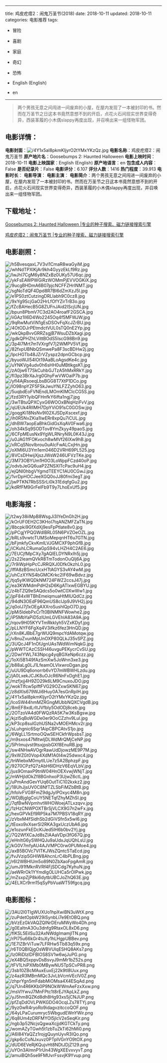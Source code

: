 
---
title: 鸡皮疙瘩2：闹鬼万圣节(2018)
date: 2018-10-11
updated: 2018-10-11
categories: 电影推荐
tags:
- 冒险
- 喜剧
- 家庭
- 奇幻
- 恐怖

- English (English)
- en
---


> 两个男孩无意之间闯进一间废弃的小屋，在屋内发现了一本被封印的书。然而在万圣节之日这本书竟然意想不到的开启，点花火石间现实世界变得奇异，西装革履的小木偶slappy再度出现，并召唤出来一组怪物军团。

## **电影详情**：

**电影封面**：<img src="https://image.tmdb.org/t/p/w200/4Y1x5aI8pkmKljyrO2tYMxYKzQz.jpg" alt="/4Y1x5aI8pkmKljyrO2tYMxYKzQz.jpg" title="/4Y1x5aI8pkmKljyrO2tYMxYKzQz.jpg">
**电影名称**：鸡皮疙瘩2：闹鬼万圣节
**原产地片名**：Goosebumps 2: Haunted Halloween
**电影上映时间**：2018-10-11
**电影上映国家**：English (English)
**原产地语言**：en
**包含成人内容**：False
**是否纪录片**：False
**电影评分**：6.107
**评分人数**：1416
**热门程度**：39.913
**电影时长**：
**电影导演**：
**电影主演**：
**电影简介**：两个男孩无意之间闯进一间废弃的小屋，在屋内发现了一本被封印的书。然而在万圣节之日这本书竟然意想不到的开启，点花火石间现实世界变得奇异，西装革履的小木偶slappy再度出现，并召唤出来一组怪物军团。

## **下载地址**：
[Goosebumps 2: Haunted Halloween |专业的种子搜索、磁力链接搜索引擎](https://movie.amd794.com:2083/?search=Goosebumps%202%3A%20Haunted%20Halloween&ordering=&mode=match_phrase&page_size=10&page=1)

[鸡皮疙瘩2：闹鬼万圣节 |专业的种子搜索、磁力链接搜索引擎](https://movie.amd794.com:2083/?search=%E9%B8%A1%E7%9A%AE%E7%96%99%E7%98%A92%EF%BC%9A%E9%97%B9%E9%AC%BC%E4%B8%87%E5%9C%A3%E8%8A%82&ordering=&mode=match_phrase&page_size=10&page=1)
 

## **电影剧照**：
<img src="https://image.tmdb.org/t/p/original/h5BvesqaxL7V3vl1CmaR8waGyiM.jpg" alt="/h5BvesqaxL7V3vl1CmaR8waGyiM.jpg" title="/h5BvesqaxL7V3vl1CmaR8waGyiM.jpg"><img src="https://image.tmdb.org/t/p/original/whNdTPXlKjAr9kh4GyyzEkLf9Rz.jpg" alt="/whNdTPXlKjAr9kh4GyyzEkLf9Rz.jpg" title="/whNdTPXlKjAr9kh4GyyzEkLf9Rz.jpg"><img src="https://image.tmdb.org/t/p/original/lwJhI7CgM6y8NZxBz0UKy57U6qc.jpg" alt="/lwJhI7CgM6y8NZxBz0UKy57U6qc.jpg" title="/lwJhI7CgM6y8NZxBz0UKy57U6qc.jpg"><img src="https://image.tmdb.org/t/p/original/ykFsEAWPWGiRzWOMmPjEVVOGKiX.jpg" alt="/ykFsEAWPWGiRzWOMmPjEVVOGKiX.jpg" title="/ykFsEAWPWGiRzWOMmPjEVVOGKiX.jpg"><img src="https://image.tmdb.org/t/p/original/9ucgBHDmA6B07pjcNCFFZHrINMT.jpg" alt="/9ucgBHDmA6B07pjcNCFFZHrINMT.jpg" title="/9ucgBHDmA6B07pjcNCFFZHrINMT.jpg"><img src="https://image.tmdb.org/t/p/original/sgNoTdQF4Dpd8R7BI6dZmXzJ5l.jpg" alt="/sgNoTdQF4Dpd8R7BI6dZmXzJ5l.jpg" title="/sgNoTdQF4Dpd8R7BI6dZmXzJ5l.jpg"><img src="https://image.tmdb.org/t/p/original/e1PS0ztCutzingDRLIabh9C0cz8.jpg" alt="/e1PS0ztCutzingDRLIabh9C0cz8.jpg" title="/e1PS0ztCutzingDRLIabh9C0cz8.jpg"><img src="https://image.tmdb.org/t/p/original/9xYg9ScjGaO2HrLfOfYZirTrB3o.jpg" alt="/9xYg9ScjGaO2HrLfOfYZirTrB3o.jpg" title="/9xYg9ScjGaO2HrLfOfYZirTrB3o.jpg"><img src="https://image.tmdb.org/t/p/original/fZcBAHecB5G8ZUFnJAid2IScjUN.jpg" alt="/fZcBAHecB5G8ZUFnJAid2IScjUN.jpg" title="/fZcBAHecB5G8ZUFnJAid2IScjUN.jpg"><img src="https://image.tmdb.org/t/p/original/bpun8PbmV7C3d2AO4roafF2GSCA.jpg" alt="/bpun8PbmV7C3d2AO4roafF2GSCA.jpg" title="/bpun8PbmV7C3d2AO4roafF2GSCA.jpg"><img src="https://image.tmdb.org/t/p/original/iiGAz1II6D4Wo2245Oq4f5MFWJW.jpg" alt="/iiGAz1II6D4Wo2245Oq4f5MFWJW.jpg" title="/iiGAz1II6D4Wo2245Oq4f5MFWJW.jpg"><img src="https://image.tmdb.org/t/p/original/9qRwMutViN1gEsDSOvFqXcJZrBU.jpg" alt="/9qRwMutViN1gEsDSOvFqXcJZrBU.jpg" title="/9qRwMutViN1gEsDSOvFqXcJZrBU.jpg"><img src="https://image.tmdb.org/t/p/original/4OtODJrPEtmdctVUL0sTQ0nE2Yp.jpg" alt="/4OtODJrPEtmdctVUL0sTQ0nE2Yp.jpg" title="/4OtODJrPEtmdctVUL0sTQ0nE2Yp.jpg"><img src="https://image.tmdb.org/t/p/original/wkQkpBvvGRRZsgjB7WsuDZbXagi.jpg" alt="/wkQkpBvvGRRZsgjB7WsuDZbXagi.jpg" title="/wkQkpBvvGRRZsgjB7WsuDZbXagi.jpg"><img src="https://image.tmdb.org/t/p/original/gdkQPHZhLVittBOdS5IscG98Bn9.jpg" alt="/gdkQPHZhLVittBOdS5IscG98Bn9.jpg" title="/gdkQPHZhLVittBOdS5IscG98Bn9.jpg"><img src="https://image.tmdb.org/t/p/original/3p4l7Mrt7m1VXrgfV7j2WMPV5Vf.jpg" alt="/3p4l7Mrt7m1VXrgfV7j2WMPV5Vf.jpg" title="/3p4l7Mrt7m1VXrgfV7j2WMPV5Vf.jpg"><img src="https://image.tmdb.org/t/p/original/82fxpUBNbQSmwePa8F3scBDHw2j.jpg" alt="/82fxpUBNbQSmwePa8F3scBDHw2j.jpg" title="/82fxpUBNbQSmwePa8F3scBDHw2j.jpg"><img src="https://image.tmdb.org/t/p/original/lpcHGTb48JZrVZyspz2dpnGCbcp.jpg" alt="/lpcHGTb48JZrVZyspz2dpnGCbcp.jpg" title="/lpcHGTb48JZrVZyspz2dpnGCbcp.jpg"><img src="https://image.tmdb.org/t/p/original/byuoWJl54lOt19AaBLoAgsdKe4c.jpg" alt="/byuoWJl54lOt19AaBLoAgsdKe4c.jpg" title="/byuoWJl54lOt19AaBLoAgsdKe4c.jpg"><img src="https://image.tmdb.org/t/p/original/uYNKVg4udv0h6sHH0uMBtIkgsK1.jpg" alt="/uYNKVg4udv0h6sHH0uMBtIkgsK1.jpg" title="/uYNKVg4udv0h6sHH0uMBtIkgsK1.jpg"><img src="https://image.tmdb.org/t/p/original/zA0jw6T7SkCuhbGJTzA5hMxRRkY.jpg" alt="/zA0jw6T7SkCuhbGJTzA5hMxRRkY.jpg" title="/zA0jw6T7SkCuhbGJTzA5hMxRRkY.jpg"><img src="https://image.tmdb.org/t/p/original/fI3pz3BrXaJrg0GhyFwVWOaiP7b.jpg" alt="/fI3pz3BrXaJrg0GhyFwVWOaiP7b.jpg" title="/fI3pz3BrXaJrg0GhyFwVWOaiP7b.jpg"><img src="https://image.tmdb.org/t/p/original/yfl4AjRsoeqLbsBGG8T7XtP1DCo.jpg" alt="/yfl4AjRsoeqLbsBGG8T7XtP1DCo.jpg" title="/yfl4AjRsoeqLbsBGG8T7XtP1DCo.jpg"><img src="https://image.tmdb.org/t/p/original/lO98npYZF5FSkJwuYNLFZZyhO63.jpg" alt="/lO98npYZF5FSkJwuYNLFZZyhO63.jpg" title="/lO98npYZF5FSkJwuYNLFZZyhO63.jpg"><img src="https://image.tmdb.org/t/p/original/5uqbdEoFVNEndLMOmKlMCIcCG5S.jpg" alt="/5uqbdEoFVNEndLMOmKlMCIcCG5S.jpg" title="/5uqbdEoFVNEndLMOmKlMCIcCG5S.jpg"><img src="https://image.tmdb.org/t/p/original/fzd3RY1yibQFHnfkY6ifta1ngj7.jpg" alt="/fzd3RY1yibQFHnfkY6ifta1ngj7.jpg" title="/fzd3RY1yibQFHnfkY6ifta1ngj7.jpg"><img src="https://image.tmdb.org/t/p/original/3wTBtuQPXCyxG6WOOxBNqHziFvV.jpg" alt="/3wTBtuQPXCyxG6WOOxBNqHziFvV.jpg" title="/3wTBtuQPXCyxG6WOOxBNqHziFvV.jpg"><img src="https://image.tmdb.org/t/p/original/qUEUk4RIIMH7DpYViO91sC0GOSw.jpg" alt="/qUEUk4RIIMH7DpYViO91sC0GOSw.jpg" title="/qUEUk4RIIMH7DpYViO91sC0GOSw.jpg"><img src="https://image.tmdb.org/t/p/original/goqgKi18NsNv9I02XJSDpXscexf.jpg" alt="/goqgKi18NsNv9I02XJSDpXscexf.jpg" title="/goqgKi18NsNv9I02XJSDpXscexf.jpg"><img src="https://image.tmdb.org/t/p/original/ih0R5NvZKia1IwERr8xpQu7iCUL.jpg" alt="/ih0R5NvZKia1IwERr8xpQu7iCUL.jpg" title="/ih0R5NvZKia1IwERr8xpQu7iCUL.jpg"><img src="https://image.tmdb.org/t/p/original/dhBW7aopEaBhkGidGsXqAV0Fwa6.jpg" alt="/dhBW7aopEaBhkGidGsXqAV0Fwa6.jpg" title="/dhBW7aopEaBhkGidGsXqAV0Fwa6.jpg"><img src="https://image.tmdb.org/t/p/original/oh34kSq9SODTov8YmZkyy49paoS.jpg" alt="/oh34kSq9SODTov8YmZkyy49paoS.jpg" title="/oh34kSq9SODTov8YmZkyy49paoS.jpg"><img src="https://image.tmdb.org/t/p/original/6CFpMEusNx9YgWLRNryN9L0K43J.jpg" alt="/6CFpMEusNx9YgWLRNryN9L0K43J.jpg" title="/6CFpMEusNx9YgWLRNryN9L0K43J.jpg"><img src="https://image.tmdb.org/t/p/original/u0JAG1fFOKvoch8wMVf26IXw9hB.jpg" alt="/u0JAG1fFOKvoch8wMVf26IXw9hB.jpg" title="/u0JAG1fFOKvoch8wMVf26IXw9hB.jpg"><img src="https://image.tmdb.org/t/p/original/xRCqSNovIbrou0uAIcFwALCxjHn.jpg" alt="/xRCqSNovIbrou0uAIcFwALCxjHn.jpg" title="/xRCqSNovIbrou0uAIcFwALCxjHn.jpg"><img src="https://image.tmdb.org/t/p/original/oXMI6U3Ym1em046D2VRH69PL525.jpg" alt="/oXMI6U3Ym1em046D2VRH69PL525.jpg" title="/oXMI6U3Ym1em046D2VRH69PL525.jpg"><img src="https://image.tmdb.org/t/p/original/8VCsDHwijXjszJWsW246UFVzTKe.jpg" alt="/8VCsDHwijXjszJWsW246UFVzTKe.jpg" title="/8VCsDHwijXjszJWsW246UFVzTKe.jpg"><img src="https://image.tmdb.org/t/p/original/3M73OBYUm1H0O3LoWppFCzd40oP.jpg" alt="/3M73OBYUm1H0O3LoWppFCzd40oP.jpg" title="/3M73OBYUm1H0O3LoWppFCzd40oP.jpg"><img src="https://image.tmdb.org/t/p/original/odvbJeGQ6uaP2ZNSXITcPac9uH4.jpg" alt="/odvbJeGQ6uaP2ZNSXITcPac9uH4.jpg" title="/odvbJeGQ6uaP2ZNSXITcPac9uH4.jpg"><img src="https://image.tmdb.org/t/p/original/ejQNI0hbgVYgmdTEEYC1AU0CGwJ.jpg" alt="/ejQNI0hbgVYgmdTEEYC1AU0CGwJ.jpg" title="/ejQNI0hbgVYgmdTEEYC1AU0CGwJ.jpg"><img src="https://image.tmdb.org/t/p/original/1vrDpHOCJeeXGQ0oJJ80fmi3egT.jpg" alt="/1vrDpHOCJeeXGQ0oJJ80fmi3egT.jpg" title="/1vrDpHOCJeeXGQ0oJJ80fmi3egT.jpg"><img src="https://image.tmdb.org/t/p/original/jwPTKN7RbSSSrLi0k31EdqfgGu2.jpg" alt="/jwPTKN7RbSSSrLi0k31EdqfgGu2.jpg" title="/jwPTKN7RbSSSrLi0k31EdqfgGu2.jpg"><img src="https://image.tmdb.org/t/p/original/kdRfFM9GrFelFb9T9y7LhoExUf5.jpg" alt="/kdRfFM9GrFelFb9T9y7LhoExUf5.jpg" title="/kdRfFM9GrFelFb9T9y7LhoExUf5.jpg">

## **电影海报**：
<img src="https://image.tmdb.org/t/p/original/t2wy38iiMpB8WsgJi3lYeDnGh2H.jpg" alt="/t2wy38iiMpB8WsgJi3lYeDnGh2H.jpg" title="/t2wy38iiMpB8WsgJi3lYeDnGh2H.jpg"><img src="https://image.tmdb.org/t/p/original/kOrUF0EH2C3KHoI7tqANZMFZaTN.jpg" alt="/kOrUF0EH2C3KHoI7tqANZMFZaTN.jpg" title="/kOrUF0EH2C3KHoI7tqANZMFZaTN.jpg"><img src="https://image.tmdb.org/t/p/original/8bcpki9GfXdXj9esFpPtlate8v0.jpg" alt="/8bcpki9GfXdXj9esFpPtlate8v0.jpg" title="/8bcpki9GfXdXj9esFpPtlate8v0.jpg"><img src="https://image.tmdb.org/t/p/original/pPCgjYPQGWdIBRL05N6PVZOeOZL.jpg" alt="/pPCgjYPQGWdIBRL05N6PVZOeOZL.jpg" title="/pPCgjYPQGWdIBRL05N6PVZOeOZL.jpg"><img src="https://image.tmdb.org/t/p/original/bRLs9vwtcTUMSoMepqnHT6u7GTN.jpg" alt="/bRLs9vwtcTUMSoMepqnHT6u7GTN.jpg" title="/bRLs9vwtcTUMSoMepqnHT6u7GTN.jpg"><img src="https://image.tmdb.org/t/p/original/bFjmkfyCkvKmILVJGMCXF9phGfB.jpg" alt="/bFjmkfyCkvKmILVJGMCXF9phGfB.jpg" title="/bFjmkfyCkvKmILVJGMCXF9phGfB.jpg"><img src="https://image.tmdb.org/t/p/original/iCKuhLCRumaGpS94vLHZH4C2AE6.jpg" alt="/iCKuhLCRumaGpS94vLHZH4C2AE6.jpg" title="/iCKuhLCRumaGpS94vLHZH4C2AE6.jpg"><img src="https://image.tmdb.org/t/p/original/7EUCjfMpCXy7gAQIELDYNRxIh5j.jpg" alt="/7EUCjfMpCXy7gAQIELDYNRxIh5j.jpg" title="/7EUCjfMpCXy7gAQIELDYNRxIh5j.jpg"><img src="https://image.tmdb.org/t/p/original/2s22leamQVkR8TmTodonOuQIj6A.jpg" alt="/2s22leamQVkR8TmTodonOuQIj6A.jpg" title="/2s22leamQVkR8TmTodonOuQIj6A.jpg"><img src="https://image.tmdb.org/t/p/original/7r9iWpHpPcCJRRQXJ0DfkOkzhL0.jpg" alt="/7r9iWpHpPcCJRRQXJ0DfkOkzhL0.jpg" title="/7r9iWpHpPcCJRRQXJ0DfkOkzhL0.jpg"><img src="https://image.tmdb.org/t/p/original/lffA8zBSmcUcxHTtAGYS3vAY4wM.jpg" alt="/lffA8zBSmcUcxHTtAGYS3vAY4wM.jpg" title="/lffA8zBSmcUcxHTtAGYS3vAY4wM.jpg"><img src="https://image.tmdb.org/t/p/original/uhCzXYNS4bGMCKrkc2IF69wBdvz.jpg" alt="/uhCzXYNS4bGMCKrkc2IF69wBdvz.jpg" title="/uhCzXYNS4bGMCKrkc2IF69wBdvz.jpg"><img src="https://image.tmdb.org/t/p/original/tjq5ylKWQDkNM724FWZ2ccsJ47j.jpg" alt="/tjq5ylKWQDkNM724FWZ2ccsJ47j.jpg" title="/tjq5ylKWQDkNM724FWZ2ccsJ47j.jpg"><img src="https://image.tmdb.org/t/p/original/ea3KWMdmPdH2sD6KgATlxwEGBYU.jpg" alt="/ea3KWMdmPdH2sD6KgATlxwEGBYU.jpg" title="/ea3KWMdmPdH2sD6KgATlxwEGBYU.jpg"><img src="https://image.tmdb.org/t/p/original/z4bTZQ9eSAQdcs5o0wtC0XwWw1.jpg" alt="/z4bTZQ9eSAQdcs5o0wtC0XwWw1.jpg" title="/z4bTZQ9eSAQdcs5o0wtC0XwWw1.jpg"><img src="https://image.tmdb.org/t/p/original/jpF84xWTBhEmeiqmuaHtMlUQdCz.jpg" alt="/jpF84xWTBhEmeiqmuaHtMlUQdCz.jpg" title="/jpF84xWTBhEmeiqmuaHtMlUQdCz.jpg"><img src="https://image.tmdb.org/t/p/original/94dN3OEdF96QmUS8clJp9J9VH2j.jpg" alt="/94dN3OEdF96QmUS8clJp9J9VH2j.jpg" title="/94dN3OEdF96QmUS8clJp9J9VH2j.jpg"><img src="https://image.tmdb.org/t/p/original/q0olJ7j1xOEgAXXroSushlQpO7D.jpg" alt="/q0olJ7j1xOEgAXXroSushlQpO7D.jpg" title="/q0olJ7j1xOEgAXXroSushlQpO7D.jpg"><img src="https://image.tmdb.org/t/p/original/pMi5ldebPxCrTt0BINMNFWowhe2.jpg" alt="/pMi5ldebPxCrTt0BINMNFWowhe2.jpg" title="/pMi5ldebPxCrTt0BINMNFWowhe2.jpg"><img src="https://image.tmdb.org/t/p/original/iP5MbYaPiD5zIUmLGVEhIA83A9A.jpg" alt="/iP5MbYaPiD5zIUmLGVEhIA83A9A.jpg" title="/iP5MbYaPiD5zIUmLGVEhIA83A9A.jpg"><img src="https://image.tmdb.org/t/p/original/rqov9H05KYVTmRkkIyh5VZxKDyf.jpg" alt="/rqov9H05KYVTmRkkIyh5VZxKDyf.jpg" title="/rqov9H05KYVTmRkkIyh5VZxKDyf.jpg"><img src="https://image.tmdb.org/t/p/original/pLLNYF6FgXq4V3ifkz6fez3HnQD.jpg" alt="/pLLNYF6FgXq4V3ifkz6fez3HnQD.jpg" title="/pLLNYF6FgXq4V3ifkz6fez3HnQD.jpg"><img src="https://image.tmdb.org/t/p/original/rXn8KJBbE7grWUQ9mpcYdAMotqw.jpg" alt="/rXn8KJBbE7grWUQ9mpcYdAMotqw.jpg" title="/rXn8KJBbE7grWUQ9mpcYdAMotqw.jpg"><img src="https://image.tmdb.org/t/p/original/v8nuZvunMpUnOXP80QLkJ35vSPZ.jpg" alt="/v8nuZvunMpUnOXP80QLkJ35vSPZ.jpg" title="/v8nuZvunMpUnOXP80QLkJ35vSPZ.jpg"><img src="https://image.tmdb.org/t/p/original/3UQcJ4F1nOfJgnUAs1WdWimNqkG.jpg" alt="/3UQcJ4F1nOfJgnUAs1WdWimNqkG.jpg" title="/3UQcJ4F1nOfJgnUAs1WdWimNqkG.jpg"><img src="https://image.tmdb.org/t/p/original/pWWTCAzCSSH46uvguPEKycrCvSU.jpg" alt="/pWWTCAzCSSH46uvguPEKycrCvSU.jpg" title="/pWWTCAzCSSH46uvguPEKycrCvSU.jpg"><img src="https://image.tmdb.org/t/p/original/2DwIYWL743Npcg4yqBGXeNp6czz.jpg" alt="/2DwIYWL743Npcg4yqBGXeNp6czz.jpg" title="/2DwIYWL743Npcg4yqBGXeNp6czz.jpg"><img src="https://image.tmdb.org/t/p/original/1oXi5B1i49fAzSmXw5JoWnn3xe3.jpg" alt="/1oXi5B1i49fAzSmXw5JoWnn3xe3.jpg" title="/1oXi5B1i49fAzSmXw5JoWnn3xe3.jpg"><img src="https://image.tmdb.org/t/p/original/b88aLg0LJ1LfeamOLVlxwroDgan.jpg" alt="/b88aLg0LJ1LfeamOLVlxwroDgan.jpg" title="/b88aLg0LJ1LfeamOLVlxwroDgan.jpg"><img src="https://image.tmdb.org/t/p/original/uUU9Dq6onorrb6vYD7mWBWHLzdu.jpg" alt="/uUU9Dq6onorrb6vYD7mWBWHLzdu.jpg" title="/uUU9Dq6onorrb6vYD7mWBWHLzdu.jpg"><img src="https://image.tmdb.org/t/p/original/jA0LxekJCJK8uOJcR6NnFxDghE1.jpg" alt="/jA0LxekJCJK8uOJcR6NnFxDghE1.jpg" title="/jA0LxekJCJK8uOJcR6NnFxDghE1.jpg"><img src="https://image.tmdb.org/t/p/original/mzfjxjj4H9ZO29k6LM9CnuxoJDO.jpg" alt="/mzfjxjj4H9ZO29k6LM9CnuxoJDO.jpg" title="/mzfjxjj4H9ZO29k6LM9CnuxoJDO.jpg"><img src="https://image.tmdb.org/t/p/original/wokTIfcw5plftFVG29OZxwSKN67.jpg" alt="/wokTIfcw5plftFVG29OZxwSKN67.jpg" title="/wokTIfcw5plftFVG29OZxwSKN67.jpg"><img src="https://image.tmdb.org/t/p/original/z8dXIs679WJi6Huy0A7esGnRpIH.jpg" alt="/z8dXIs679WJi6Huy0A7esGnRpIH.jpg" title="/z8dXIs679WJi6Huy0A7esGnRpIH.jpg"><img src="https://image.tmdb.org/t/p/original/4Y1x5aI8pkmKljyrO2tYMxYKzQz.jpg" alt="/4Y1x5aI8pkmKljyrO2tYMxYKzQz.jpg" title="/4Y1x5aI8pkmKljyrO2tYMxYKzQz.jpg"><img src="https://image.tmdb.org/t/p/original/lcoSW44hmMZRGngMUbbNQXCVgdB.jpg" alt="/lcoSW44hmMZRGngMUbbNQXCVgdB.jpg" title="/lcoSW44hmMZRGngMUbbNQXCVgdB.jpg"><img src="https://image.tmdb.org/t/p/original/8mEF8xdLrItJVfbly5OdODj8ceb.jpg" alt="/8mEF8xdLrItJVfbly5OdODj8ceb.jpg" title="/8mEF8xdLrItJVfbly5OdODj8ceb.jpg"><img src="https://image.tmdb.org/t/p/original/2OTzoVA4d0FWQzRA5K7w3KsBgsw.jpg" alt="/2OTzoVA4d0FWQzRA5K7w3KsBgsw.jpg" title="/2OTzoVA4d0FWQzRA5K7w3KsBgsw.jpg"><img src="https://image.tmdb.org/t/p/original/kjzI5qBoWGDe0er9OoCZzhv9Lul.jpg" alt="/kjzI5qBoWGDe0er9OoCZzhv9Lul.jpg" title="/kjzI5qBoWGDe0er9OoCZzhv9Lul.jpg"><img src="https://image.tmdb.org/t/p/original/kP3cp8suIGzhUSNa2vMOEHMcv2r.jpg" alt="/kP3cp8suIGzhUSNa2vMOEHMcv2r.jpg" title="/kP3cp8suIGzhUSNa2vMOEHMcv2r.jpg"><img src="https://image.tmdb.org/t/p/original/sLuhgnic6Sqr1AipCBPCAtvS1jo.jpg" alt="/sLuhgnic6Sqr1AipCBPCAtvS1jo.jpg" title="/sLuhgnic6Sqr1AipCBPCAtvS1jo.jpg"><img src="https://image.tmdb.org/t/p/original/6WgLL1SrtmoOQwSEHCkfrWpsbsT.jpg" alt="/6WgLL1SrtmoOQwSEHCkfrWpsbsT.jpg" title="/6WgLL1SrtmoOQwSEHCkfrWpsbsT.jpg"><img src="https://image.tmdb.org/t/p/original/m9sxos47MltwljDLWdMrQMjCeNP.jpg" alt="/m9sxos47MltwljDLWdMrQMjCeNP.jpg" title="/m9sxos47MltwljDLWdMrQMjCeNP.jpg"><img src="https://image.tmdb.org/t/p/original/5Prlmujvst9tsxjpsbGXf8EnuRB.jpg" alt="/5Prlmujvst9tsxjpsbGXf8EnuRB.jpg" title="/5Prlmujvst9tsxjpsbGXf8EnuRB.jpg"><img src="https://image.tmdb.org/t/p/original/sw4NHwAVOgrRawUdDjowzME9P7M.jpg" alt="/sw4NHwAVOgrRawUdDjowzME9P7M.jpg" title="/sw4NHwAVOgrRawUdDjowzME9P7M.jpg"><img src="https://image.tmdb.org/t/p/original/9xWZGt0Vop4XdM1A0I4w25dwxc4.jpg" alt="/9xWZGt0Vop4XdM1A0I4w25dwxc4.jpg" title="/9xWZGt0Vop4XdM1A0I4w25dwxc4.jpg"><img src="https://image.tmdb.org/t/p/original/tnWiebxM0mytILUe7z5A2BphzpF.jpg" alt="/tnWiebxM0mytILUe7z5A2BphzpF.jpg" title="/tnWiebxM0mytILUe7z5A2BphzpF.jpg"><img src="https://image.tmdb.org/t/p/original/9270CPzfQ7zAbH6IDHzV6EqVLbV.jpg" alt="/9270CPzfQ7zAbH6IDHzV6EqVLbV.jpg" title="/9270CPzfQ7zAbH6IDHzV6EqVLbV.jpg"><img src="https://image.tmdb.org/t/p/original/jus9OmaxP9tnW04HnOEXvwjWNjT.jpg" alt="/jus9OmaxP9tnW04HnOEXvwjWNjT.jpg" title="/jus9OmaxP9tnW04HnOEXvwjWNjT.jpg"><img src="https://image.tmdb.org/t/p/original/mWHjIdOkZf8BGnhxoP3UjwZ6ctL.jpg" alt="/mWHjIdOkZf8BGnhxoP3UjwZ6ctL.jpg" title="/mWHjIdOkZf8BGnhxoP3UjwZ6ctL.jpg"><img src="https://image.tmdb.org/t/p/original/uPmAndGevYUq6OutTiC102kxkz2.jpg" alt="/uPmAndGevYUq6OutTiC102kxkz2.jpg" title="/uPmAndGevYUq6OutTiC102kxkz2.jpg"><img src="https://image.tmdb.org/t/p/original/18UhJjsUV0C8NfTZLSbFiMZbBtB.jpg" alt="/18UhJjsUV0C8NfTZLSbFiMZbBtB.jpg" title="/18UhJjsUV0C8NfTZLSbFiMZbBtB.jpg"><img src="https://image.tmdb.org/t/p/original/hfoIvFVG8FmZ9dgJylPOxyc4M8n.jpg" alt="/hfoIvFVG8FmZ9dgJylPOxyc4M8n.jpg" title="/hfoIvFVG8FmZ9dgJylPOxyc4M8n.jpg"><img src="https://image.tmdb.org/t/p/original/WDjBjgIgCoUY5NETqfZhyMZhSI.jpg" alt="/WDjBjgIgCoUY5NETqfZhyMZhSI.jpg" title="/WDjBjgIgCoUY5NETqfZhyMZhSI.jpg"><img src="https://image.tmdb.org/t/p/original/7qfBwNVpmhvtWHOWoejATLxzqvv.jpg" alt="/7qfBwNVpmhvtWHOWoejATLxzqvv.jpg" title="/7qfBwNVpmhvtWHOWoejATLxzqvv.jpg"><img src="https://image.tmdb.org/t/p/original/1zHzCNWPOXTBrSjVLCX9G7n2wFx.jpg" alt="/1zHzCNWPOXTBrSjVLCX9G7n2wFx.jpg" title="/1zHzCNWPOXTBrSjVLCX9G7n2wFx.jpg"><img src="https://image.tmdb.org/t/p/original/hexGPVkEf9RP5ka7M7PBSV18qRY.jpg" alt="/hexGPVkEf9RP5ka7M7PBSV18qRY.jpg" title="/hexGPVkEf9RP5ka7M7PBSV18qRY.jpg"><img src="https://image.tmdb.org/t/p/original/zVbxM4fSidhSb2dGiVSfn5x5wI6.jpg" alt="/zVbxM4fSidhSb2dGiVSfn5x5wI6.jpg" title="/zVbxM4fSidhSb2dGiVSfn5x5wI6.jpg"><img src="https://image.tmdb.org/t/p/original/tEoxo9xXserSl2RKA3gxUczUbA6.jpg" alt="/tEoxo9xXserSl2RKA3gxUczUbA6.jpg" title="/tEoxo9xXserSl2RKA3gxUczUbA6.jpg"><img src="https://image.tmdb.org/t/p/original/e1ozunFkEDcKiJed5lH6b0bv2Yj.jpg" alt="/e1ozunFkEDcKiJed5lH6b0bv2Yj.jpg" title="/e1ozunFkEDcKiJed5lH6b0bv2Yj.jpg"><img src="https://image.tmdb.org/t/p/original/7Q2WfXCaJd8sZIAAaVDpi3fG67Q.jpg" alt="/7Q2WfXCaJd8sZIAAaVDpi3fG67Q.jpg" title="/7Q2WfXCaJd8sZIAAaVDpi3fG67Q.jpg"><img src="https://image.tmdb.org/t/p/original/eHnItG6ySWHQJu9aUdxJqUQhLsU.jpg" alt="/eHnItG6ySWHQJu9aUdxJqUQhLsU.jpg" title="/eHnItG6ySWHQJu9aUdxJqUQhLsU.jpg"><img src="https://image.tmdb.org/t/p/original/kG0V7mfyAU4AJVMPC0rw0PUMoe4.jpg" alt="/kG0V7mfyAU4AJVMPC0rw0PUMoe4.jpg" title="/kG0V7mfyAU4AJVMPC0rw0PUMoe4.jpg"><img src="https://image.tmdb.org/t/p/original/axB5BOVc7VITKJWsZQntc5TaEcd.jpg" alt="/axB5BOVc7VITKJWsZQntc5TaEcd.jpg" title="/axB5BOVc7VITKJWsZQntc5TaEcd.jpg"><img src="https://image.tmdb.org/t/p/original/fvJVzip5GHIW8AhcnLrC4bPLBng.jpg" alt="/fvJVzip5GHIW8AhcnLrC4bPLBng.jpg" title="/fvJVzip5GHIW8AhcnLrC4bPLBng.jpg"><img src="https://image.tmdb.org/t/p/original/r6l2WBHlUm5o89N0ZbXaoFpgAmR.jpg" alt="/r6l2WBHlUm5o89N0ZbXaoFpgAmR.jpg" title="/r6l2WBHlUm5o89N0ZbXaoFpgAmR.jpg"><img src="https://image.tmdb.org/t/p/original/umJ91fMknRVRf4FjSDCdg7KyhuN.jpg" alt="/umJ91fMknRVRf4FjSDCdg7KyhuN.jpg" title="/umJ91fMknRVRf4FjSDCdg7KyhuN.jpg"><img src="https://image.tmdb.org/t/p/original/aeWRrOk1YYmdIgOLUHCa5rOIPwk.jpg" alt="/aeWRrOk1YYmdIgOLUHCa5rOIPwk.jpg" title="/aeWRrOk1YYmdIgOLUHCa5rOIPwk.jpg"><img src="https://image.tmdb.org/t/p/original/mZsxpZjP8ki6dytbUBCJoZhQ63E.jpg" alt="/mZsxpZjP8ki6dytbUBCJoZhQ63E.jpg" title="/mZsxpZjP8ki6dytbUBCJoZhQ63E.jpg"><img src="https://image.tmdb.org/t/p/original/4ELXCr9rm15qSyPbVuaWT59fgcq.jpg" alt="/4ELXCr9rm15qSyPbVuaWT59fgcq.jpg" title="/4ELXCr9rm15qSyPbVuaWT59fgcq.jpg">

## **电影图标**：
<img src="https://image.tmdb.org/t/p/original/3AU2l0TlgWUXUo1hpXwiBN3uWtX.png" alt="/3AU2l0TlgWUXUo1hpXwiBN3uWtX.png" title="/3AU2l0TlgWUXUo1hpXwiBN3uWtX.png"><img src="https://image.tmdb.org/t/p/original/zuPdetOpbW29iSynbLi7e9EtOBQ.png" alt="/zuPdetOpbW29iSynbLi7e9EtOBQ.png" title="/zuPdetOpbW29iSynbLi7e9EtOBQ.png"><img src="https://image.tmdb.org/t/p/original/bVzEzGkVAQZQINrDEruMWyWo4Dh.png" alt="/bVzEzGkVAQZQINrDEruMWyWo4Dh.png" title="/bVzEzGkVAQZQINrDEruMWyWo4Dh.png"><img src="https://image.tmdb.org/t/p/original/g0EaItnA3Ou3dnfg9RtaxOL8xD6.png" alt="/g0EaItnA3Ou3dnfg9RtaxOL8xD6.png" title="/g0EaItnA3Ou3dnfg9RtaxOL8xD6.png"><img src="https://image.tmdb.org/t/p/original/fIKSL5EilSu32AxNWdgImamjlTN.png" alt="/fIKSL5EilSu32AxNWdgImamjlTN.png" title="/fIKSL5EilSu32AxNWdgImamjlTN.png"><img src="https://image.tmdb.org/t/p/original/rPI75u66kGr4tuXy1hLHgpUBBev.png" alt="/rPI75u66kGr4tuXy1hLHgpUBBev.png" title="/rPI75u66kGr4tuXy1hLHgpUBBev.png"><img src="https://image.tmdb.org/t/p/original/1E7IZBrViTuw7LFRHw5Tb83q59x.png" alt="/1E7IZBrViTuw7LFRHw5Tb83q59x.png" title="/1E7IZBrViTuw7LFRHw5Tb83q59x.png"><img src="https://image.tmdb.org/t/p/original/r6T0QBIQjgOsWBVUIqESHQ8AKs7.png" alt="/r6T0QBIQjgOsWBVUIqESHQ8AKs7.png" title="/r6T0QBIQjgOsWBVUIqESHQ8AKs7.png"><img src="https://image.tmdb.org/t/p/original/lz0RiDlzlDFBlOS8SV1w6wjJuPG.png" alt="/lz0RiDlzlDFBlOS8SV1w6wjJuPG.png" title="/lz0RiDlzlDFBlOS8SV1w6wjJuPG.png"><img src="https://image.tmdb.org/t/p/original/eX4BQ5xppvDsBsvyJ9mMr1bZ52s.png" alt="/eX4BQ5xppvDsBsvyJ9mMr1bZ52s.png" title="/eX4BQ5xppvDsBsvyJ9mMr1bZ52s.png"><img src="https://image.tmdb.org/t/p/original/tFV1LhiPXMb0MBywNU5TpSCvPR8.png" alt="/tFV1LhiPXMb0MBywNU5TpSCvPR8.png" title="/tFV1LhiPXMb0MBywNU5TpSCvPR8.png"><img src="https://image.tmdb.org/t/p/original/3sb10ZBcMAuxEuxEj22k9tl8Uux.png" alt="/3sb10ZBcMAuxEuxEj22k9tl8Uux.png" title="/3sb10ZBcMAuxEuxEj22k9tl8Uux.png"><img src="https://image.tmdb.org/t/p/original/z4azR3MBmMQc3JvLbVcmVEclV0Z.png" alt="/z4azR3MBmMQc3JvLbVcmVEclV0Z.png" title="/z4azR3MBmMQc3JvLbVcmVEclV0Z.png"><img src="https://image.tmdb.org/t/p/original/zhprYgn5mFdabMiOMsa4X4ESqAd.png" alt="/zhprYgn5mFdabMiOMsa4X4ESqAd.png" title="/zhprYgn5mFdabMiOMsa4X4ESqAd.png"><img src="https://image.tmdb.org/t/p/original/q7Un4R6KKb0P9NOkWWmAeFzxXxw.png" alt="/q7Un4R6KKb0P9NOkWWmAeFzxXxw.png" title="/q7Un4R6KKb0P9NOkWWmAeFzxXxw.png"><img src="https://image.tmdb.org/t/p/original/msVlYwvJ7MnFPtc1t8rEJYApLkZ.png" alt="/msVlYwvJ7MnFPtc1t8rEJYApLkZ.png" title="/msVlYwvJ7MnFPtc1t8rEJYApLkZ.png"><img src="https://image.tmdb.org/t/p/original/yJ5hm8QZKd8dh8Hg93xs5jCNJUP.png" alt="/yJ5hm8QZKd8dh8Hg93xs5jCNJUP.png" title="/yJ5hm8QZKd8dh8Hg93xs5jCNJUP.png"><img src="https://image.tmdb.org/t/p/original/pfZqDdOVLPWKGDO4OcqLZs78TYj.png" alt="/pfZqDdOVLPWKGDO4OcqLZs78TYj.png" title="/pfZqDdOVLPWKGDO4OcqLZs78TYj.png"><img src="https://image.tmdb.org/t/p/original/9yz0wR4ryoRo9idagvzitccoQOF.png" alt="/9yz0wR4ryoRo9idagvzitccoQOF.png" title="/9yz0wR4ryoRo9idagvzitccoQOF.png"><img src="https://image.tmdb.org/t/p/original/64yLPaCurumryc5WbgudEWnYWir.png" alt="/64yLPaCurumryc5WbgudEWnYWir.png" title="/64yLPaCurumryc5WbgudEWnYWir.png"><img src="https://image.tmdb.org/t/p/original/6q8Um4zDRFMYOl5jlcV2eSeqKir.png" alt="/6q8Um4zDRFMYOl5jlcV2eSeqKir.png" title="/6q8Um4zDRFMYOl5jlcV2eSeqKir.png"><img src="https://image.tmdb.org/t/p/original/ngb3p52NcjsQgwaXcjjdKGTCkTy.png" alt="/ngb3p52NcjsQgwaXcjjdKGTCkTy.png" title="/ngb3p52NcjsQgwaXcjjdKGTCkTy.png"><img src="https://image.tmdb.org/t/p/original/womAZyTGwh5t1zbTuZkTi62hMi0.png" alt="/womAZyTGwh5t1zbTuZkTi62hMi0.png" title="/womAZyTGwh5t1zbTuZkTi62hMi0.png"><img src="https://image.tmdb.org/t/p/original/A6I84YaQZz1rojgQuynUyvR3IQo.png" alt="/A6I84YaQZz1rojgQuynUyvR3IQo.png" title="/A6I84YaQZz1rojgQuynUyvR3IQo.png"><img src="https://image.tmdb.org/t/p/original/gkp6cCoNJxuvz0PTplVGnYO9tOX.png" alt="/gkp6cCoNJxuvz0PTplVGnYO9tOX.png" title="/gkp6cCoNJxuvz0PTplVGnYO9tOX.png"><img src="https://image.tmdb.org/t/p/original/dUD6EVeRjKQujvHt8NDtJDjZ129.png" alt="/dUD6EVeRjKQujvHt8NDtJDjZ129.png" title="/dUD6EVeRjKQujvHt8NDtJDjZ129.png"><img src="https://image.tmdb.org/t/p/original/uYOn3AlmnP1rUn43WgXEEvxvyvT.png" alt="/uYOn3AlmnP1rUn43WgXEEvxvyvT.png" title="/uYOn3AlmnP1rUn43WgXEEvxvyvT.png"><img src="https://image.tmdb.org/t/p/original/amuiBQh5se9FMUvrFssvjK9Yvup.png" alt="/amuiBQh5se9FMUvrFssvjK9Yvup.png" title="/amuiBQh5se9FMUvrFssvjK9Yvup.png">
